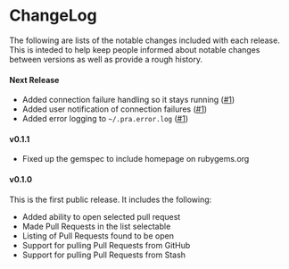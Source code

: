 # ChangeLog

The following are lists of the notable changes included with each release.
This is inteded to help keep people informed about notable changes between
versions as well as provide a rough history.

#### Next Release

* Added connection failure handling so it stays running
  ([\#1](https://github.com/reachlocal/pra/issues/1))
* Added user notification of connection failures
  ([\#1](https://github.com/reachlocal/pra/issues/1))
* Added error logging to `~/.pra.error.log`
  ([\#1](https://github.com/reachlocal/pra/issues/1))

#### v0.1.1

* Fixed up the gemspec to include homepage on rubygems.org

#### v0.1.0

This is the first public release. It includes the following:

* Added ability to open selected pull request
* Made Pull Requests in the list selectable
* Listing of Pull Requests found to be open
* Support for pulling Pull Requests from GitHub
* Support for pulling Pull Requests from Stash

